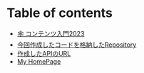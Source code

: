 # Table of contents

* [🕸 コンテンツ入門2023](README.md)
* [今回作成したコードを格納したRepository](https://github.com/Myxogastria0808/contents2023/tree/main)
* [作成したAPIのURL](https://content2023.yukiosada.work/)
* [My HomePage](https://yukiosada.work/)

